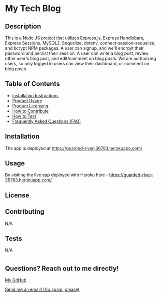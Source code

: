 # My Tech Blog

## <h2>Description</h2>

This is a Node.JS project that utilizes Express.js, Express Handlebars, Express Sessions, MySQL2, Sequelize, dotenv, connect-session-sequelize, and bcrypt NPM packages. A user can signup, and we'll encrpyt their password and persist their session. A user can write a blog post, review other user's blog post, and edit/comment on blog posts. We are authorizing users, so only logged in users can view their dashboard, or comment on blog posts.

## <h2 id="">Table of Contents</h2>

- <a href="#installation">Installation Instructions</a>
- <a href="#usage">Product Usage</a>
- <a href="#license">Product Licensing</a>
- <a href="#contributing">How to Contribute</a>
- <a href="#tests">How to Test</a>
- <a href="#questions">Frequently Asked Questions (FAQ)</a>

## <h2 id="installation">Installation</h2>

The app is deployed at https://guarded-river-36783.herokuapp.com/

## <h2 id="usage">Usage</h2>

By visiting the live app deployed with Heroku here - https://guarded-river-36783.herokuapp.com/

## <h2 id="license">License</h2>



## <h2 id="contributing">Contributing</h2>

N/A

## <h2 id="tests">Tests</h2>

N/A

# <h2 id="questions">Questions? Reach out to me directly!</h2>

<a href="https://www.github.com/mknowlton89">My GitHub</a>

<a href="mailto:mknowlton89@gmail.com">Send me an email! (No spam, please)<a/>